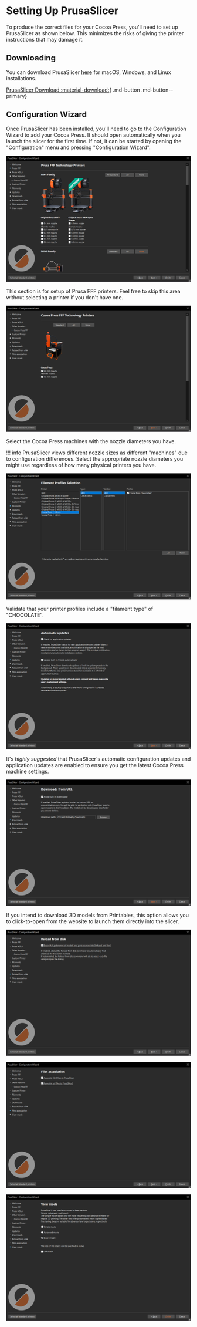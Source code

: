 # Setting Up PrusaSlicer

To produce the correct files for your Cocoa Press, you'll need to set up PrusaSlicer as shown below.  This minimizes the risks of giving the printer instructions that may damage it.

## Downloading

You can download PrusaSlicer [here](https://www.prusa3d.com/page/prusaslicer_424/) for macOS, Windows, and Linux installations.

[PrusaSlicer Download :material-download:](https://www.prusa3d.com/page/prusaslicer_424/){ .md-button .md-button--primary}

## Configuration Wizard

Once PrusaSlicer has been installed, you'll need to go to the Configuration Wizard to add your Cocoa Press.  It should open automatically when you launch the slicer for the first time.  If not, it can be started by opening the "Configuration" menu and pressing "Configuration Wizard".

![](../img/printer/slicer/slicer_prusafff.png)

This section is for setup of Prusa FFF printers.  Feel free to skip this area without selecting a printer if you don't have one.

![](../img/printer/slicer/fff_cocoapress.png)

Select the Cocoa Press machines with the nozzle diameters you have.

!!! info
    PrusaSlicer views different nozzle sizes as different "machines" due to configuration differences.  Select the appropriate nozzle diameters you might use regardless of how many physical printers you have.

![](../img/printer/slicer/fff_filaments.png)

Validate that your printer profiles include a "filament type" of "CHOCOLATE'.

![](../img/printer/slicer/slicer_autoupdate.png)

It's *highly suggested* that PrusaSlicer's automatic configuration updates and application updates are enabled to ensure you get the latest Cocoa Press machine settings.

![](../img/printer/slicer/download_from_url.png)

If you intend to download 3D models from Printables, this option allows you to click-to-open from the website to launch them directly into the slicer.

![](../img/printer/slicer/slicer_exportpath.png)

![](../img/printer/slicer/slicer_assoc.png)

![](../img/printer/slicer/slicer_expertmode.png)